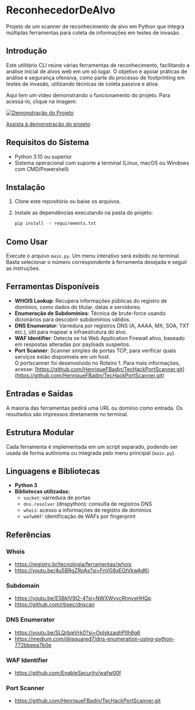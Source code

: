 # ReconhecedorDeAlvo

Projeto de um scanner de reconhecimento de alvo em Python que integra múltiplas ferramentas para coleta de informações em testes de invasão.

## Introdução

Este utilitário CLI reúne várias ferramentas de reconhecimento, facilitando a análise inicial de alvos web em um só lugar. O objetivo é apoiar práticas de análise e segurança ofensiva, como parte do processo de footprinting em testes de invasão, utilizando técnicas de coleta passiva e ativa.

Aqui tem um vídeo demonstrando o funcionamento do projeto. Para acessá-lo, clique na imagem:

[![Demonstração do Projeto](https://img.youtube.com/vi/RseDHVaX5lw/0.jpg)](https://www.youtube.com/watch?v=RseDHVaX5lw)

[Assista à demonstração do projeto](https://youtu.be/RseDHVaX5lw)

## Requisitos do Sistema

- Python 3.10 ou superior
- Sistema operacional com suporte a terminal (Linux, macOS ou Windows com CMD/Powershell)

## Instalação

1. Clone este repositório ou baixe os arquivos.
2. Instale as dependências executando na pasta do projeto:

   ```bash
   pip install -r requirements.txt
   ```

## Como Usar

Execute o arquivo `main.py`. Um menu interativo será exibido no terminal. Basta selecionar o número correspondente à ferramenta desejada e seguir as instruções.

## Ferramentas Disponíveis

- **WHOIS Lookup**: Recupera informações públicas do registro de domínios, como dados do titular, datas e servidores.
- **Enumeração de Subdomínios**: Técnica de brute-force usando dicionários para descobrir subdomínios válidos.
- **DNS Enumerator**: Varredura por registros DNS (A, AAAA, MX, SOA, TXT etc.), útil para mapear a infraestrutura do alvo.
- **WAF Identifier**: Detecta se há Web Application Firewall ativo, baseado em respostas alteradas por payloads suspeitos.
- **Port Scanner**: Scanner simples de portas TCP, para verificar quais serviços estão disponíveis em um host.  
  O portscanner foi desenvolvido no Roteiro 1. Para mais informações, acesse: [https://github.com/HenriqueFBadin/TecHackPortScanner.git](https://github.com/HenriqueFBadin/TecHackPortScanner.git)

## Entradas e Saídas

A maioria das ferramentas pedirá uma URL ou domínio como entrada. Os resultados são impressos diretamente no terminal.

## Estrutura Modular

Cada ferramenta é implementada em um script separado, podendo ser usada de forma autônoma ou integrada pelo menu principal (`main.py`).

## Linguagens e Bibliotecas

- **Python 3**
- **Bibliotecas utilizadas:**
  - `socket`: varredura de portas
  - `dns.resolver` (dnspython): consulta de registros DNS
  - `whois`: acesso a informações de registro de domínios
  - `wafw00f`: identificação de WAFs por fingerprint

## Referências

### Whois

- https://registro.br/tecnologia/ferramentas/whois
- https://youtu.be/4u5BRgZRoAs?si=FnVG8xEGtVkwAdKi

### Subdomain

- https://youtu.be/E5BklV9I2-4?si=NWXWvycRhnysHHQp
- https://github.com/rbsec/dnscan

### DNS Enumerator

- https://youtu.be/SLQrbjeVrk0?si=OpIskzaghPIIh8g6
- https://medium.com/@jsquared7/dns-enumeration-using-python-772bbeea7b0e

### WAF Identifier

- https://github.com/EnableSecurity/wafw00f

### Port Scanner

- https://github.com/HenriqueFBadin/TecHackPortScanner.git
